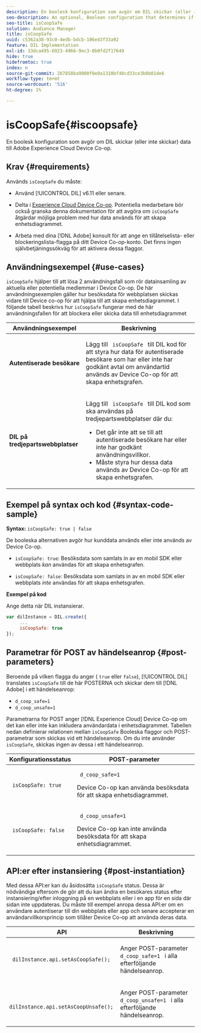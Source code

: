 ```yaml
---
description: En boolesk konfiguration som avgör om DIL skickar (eller inte skickar) data till Adobe Experience Cloud Device Co-op.
seo-description: An optional, Boolean configuration that determines if DIL sends (or does not send) data to the Adobe Experience Cloud Device Co-op.
seo-title: isCoopSafe
solution: Audience Manager
title: isCoopSafe
uuid: c5362a38-93c0-4edb-bdcb-106e43f33a92
feature: DIL Implementation
exl-id: 33dca495-6923-4966-9ec3-8b0fd2f17649
hide: true
hidefromtoc: true
index: n
source-git-commit: 2b7858ba9000f0e0a1310bf40cd33ce3b0b01de6
workflow-type: tm+mt
source-wordcount: '516'
ht-degree: 1%

---
```


# isCoopSafe{#iscoopsafe}

En boolesk konfiguration som avgör om DIL skickar (eller inte skickar) data till Adobe Experience Cloud Device Co-op.

## Krav {#requirements}

Används `isCoopSafe` du måste:

* Använd [!UICONTROL DIL] v6.11 eller senare.
* Delta i [Experience Cloud Device Co-op](https://experienceleague.adobe.com/docs/device-co-op/using/home.html). Potentiella medarbetare bör också granska denna dokumentation för att avgöra om `isCoopSafe` åtgärdar möjliga problem med hur data används för att skapa enhetsdiagrammet.

* Arbeta med dina [!DNL Adobe] konsult för att ange en tillåtelselista- eller blockeringslista-flagga på ditt Device Co-op-konto. Det finns ingen självbetjäningssökväg för att aktivera dessa flaggor.

## Användningsexempel {#use-cases}

`isCoopSafe` hjälper till att lösa 2 användningsfall som rör datainsamling av aktuella eller potentiella medlemmar i Device Co-op. De här användningsexemplen gäller hur besöksdata för webbplatsen skickas vidare till Device co-op för att hjälpa till att skapa enhetsdiagrammet. I följande tabell beskrivs hur `isCoopSafe` fungerar med de här användningsfallen för att blockera eller skicka data till enhetsdiagrammet

<table id="table_A24C63D2A21F47EDBAC8FA5E7BE888D8"> 
 <thead> 
  <tr> 
   <th colname="col1" class="entry"> Användningsexempel </th> 
   <th colname="col2" class="entry"> Beskrivning </th> 
  </tr> 
 </thead>
 <tbody> 
  <tr> 
   <td colname="col1"> <p> <b>Autentiserade besökare</b> </p> </td> 
   <td colname="col2"> <p>Lägg till <code> isCoopSafe </code> till <span class="wintitle"> DIL </span> kod för att styra hur data för autentiserade besökare som har eller inte har godkänt avtal om användartid används av Device Co-op för att skapa enhetsgrafen. </p> </td> 
  </tr> 
  <tr> 
   <td colname="col1"> <p> <b>DIL på tredjepartswebbplatser</b> </p> </td> 
   <td colname="col2"> <p>Lägg till <code> isCoopSafe </code> till <span class="wintitle"> DIL </span> kod som ska användas på tredjepartswebbplatser där du: </p> <p> 
     <ul id="ul_C27BB26510314834A2A7CD99D46DA4AC"> 
      <li id="li_4E6AE574F18646F09C0CF4553EEA1A9E">Det går inte att se till att autentiserade besökare har eller inte har godkänt användningsvillkor. </li> 
      <li id="li_26D0561BF32B4278B0A6B5082C17FED8">Måste styra hur dessa data används av Device Co-op för att skapa enhetsgrafen. </li> 
     </ul> </p> </td> 
  </tr> 
 </tbody> 
</table>

## Exempel på syntax och kod {#syntax-code-sample}

**Syntax:** `isCoopSafe: true | false`

De booleska alternativen avgör hur kunddata används eller inte används av Device Co-op.

* `isCoopSafe: true`: Besöksdata som samlats in av en mobil SDK eller webbplats *kan* användas för att skapa enhetsgrafen.

* `isCoopSafe: false`: Besöksdata som samlats in av en mobil SDK eller webbplats *inte* användas för att skapa enhetsgrafen.

**Exempel på kod**

Ange detta när DIL instansierar.

```js
var dilInstance = DIL.create({ 
     ... 
     isCoopSafe: true 
});
```

## Parametrar för POST av händelseanrop {#post-parameters}

Beroende på vilken flagga du anger ( `true` eller `false`), [!UICONTROL DIL] translates `isCoopSafe` till de här POSTERNA och skickar dem till [!DNL Adobe] i ett händelseanrop:

* `d_coop_safe=1`
* `d_coop_unsafe=1`

Parametrarna för POST anger [!DNL Experience Cloud] Device Co-op om det kan eller inte kan inkludera användardata i enhetsdiagrammet. Tabellen nedan definierar relationen mellan `isCoopSafe` Booleska flaggor och POST-parametrar som skickas vid ett händelseanrop. Om du inte använder `isCoopSafe`, skickas ingen av dessa i ett händelseanrop.

<table id="table_0A544534CA904F4D9836A34B8C1EACBB"> 
 <thead> 
  <tr> 
   <th colname="col1" class="entry"> Konfigurationsstatus </th> 
   <th colname="col2" class="entry"> POST-parameter </th> 
  </tr> 
 </thead>
 <tbody> 
  <tr> 
   <td colname="col1"> <p> <code> isCoopSafe: true </code> </p> </td> 
   <td colname="col2"> <p> <code> d_coop_safe=1 </code> </p> <p>Device Co-op kan använda besöksdata för att skapa enhetsdiagrammet. </p> </td> 
  </tr> 
  <tr> 
   <td colname="col1"> <p> <code> isCoopSafe: false </code> </p> </td> 
   <td colname="col2"> <p> <code> d_coop_unsafe=1 </code> </p> <p>Device Co-op kan inte använda besöksdata för att skapa enhetsdiagrammet. </p> </td> 
  </tr> 
 </tbody> 
</table>

## API:er efter instansiering {#post-instantiation}

Med dessa API:er kan du åsidosätta `isCoopSafe` status. Dessa är nödvändiga eftersom de gör att du kan ändra en besökares status efter instansiering/efter inloggning på en webbplats eller i en app för en sida där sidan inte uppdateras. Du måste till exempel anropa dessa API:er om en användare autentiserar till din webbplats eller app och senare accepterar en användarvillkorsprincip som tillåter Device Co-op att använda deras data.

<table id="table_BAA96B1F82BE48C3A61A1AF1367BA45C"> 
 <thead> 
  <tr> 
   <th colname="col1" class="entry"> API </th> 
   <th colname="col2" class="entry"> Beskrivning </th> 
  </tr> 
 </thead>
 <tbody> 
  <tr> 
   <td colname="col1"> <p> <code> dilInstance.api.setAsCoopSafe(); </code> </p> </td> 
   <td colname="col2"> <p>Anger POST-parameter <code> d_coop_safe=1 </code> i alla efterföljande händelseanrop. </p> </td> 
  </tr> 
  <tr> 
   <td colname="col1"> <p> <code> dilInstance.api.setAsCoopUnsafe(); </code> </p> </td> 
   <td colname="col2"> <p>Anger POST-parameter <code> d_coop_unsafe=1 </code> i alla efterföljande händelseanrop. </p> </td> 
  </tr> 
 </tbody> 
</table>

<!-- 

Wiki page https://wiki.corp.adobe.com/x/RCfFTg

 -->
